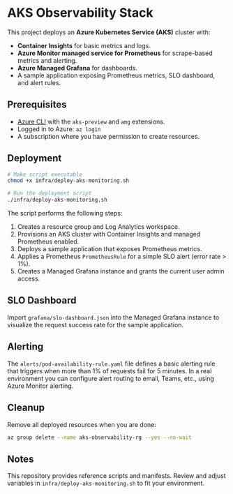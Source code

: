 # AKS Observability Stack

This project deploys an **Azure Kubernetes Service (AKS)** cluster with:

- **Container Insights** for basic metrics and logs.
- **Azure Monitor managed service for Prometheus** for scrape-based metrics and alerting.
- **Azure Managed Grafana** for dashboards.
- A sample application exposing Prometheus metrics, SLO dashboard, and alert rules.

## Prerequisites

- [Azure CLI](https://learn.microsoft.com/cli/azure/install-azure-cli) with the `aks-preview` and `amg` extensions.
- Logged in to Azure: `az login`
- A subscription where you have permission to create resources.

## Deployment

```bash
# Make script executable
chmod +x infra/deploy-aks-monitoring.sh

# Run the deployment script
./infra/deploy-aks-monitoring.sh
```

The script performs the following steps:

1. Creates a resource group and Log Analytics workspace.
2. Provisions an AKS cluster with Container Insights and managed Prometheus enabled.
3. Deploys a sample application that exposes Prometheus metrics.
4. Applies a Prometheus `PrometheusRule` for a simple SLO alert (error rate > 1%).
5. Creates a Managed Grafana instance and grants the current user admin access.

## SLO Dashboard

Import `grafana/slo-dashboard.json` into the Managed Grafana instance to visualize the request success rate for the sample application.

## Alerting

The `alerts/pod-availability-rule.yaml` file defines a basic alerting rule that triggers when more than 1% of requests fail for 5 minutes. In a real environment you can configure alert routing to email, Teams, etc., using Azure Monitor alerting.

## Cleanup

Remove all deployed resources when you are done:

```bash
az group delete --name aks-observability-rg --yes --no-wait
```

## Notes

This repository provides reference scripts and manifests. Review and adjust variables in `infra/deploy-aks-monitoring.sh` to fit your environment.
